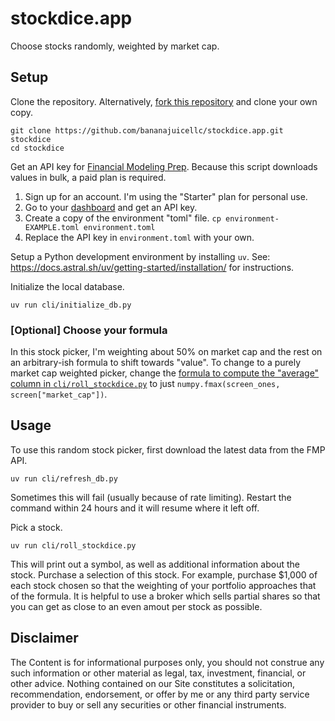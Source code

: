 # stockdice.app

Choose stocks randomly, weighted by market cap.

## Setup

Clone the repository. Alternatively, [fork this
repository](https://github.com/bananajuicellc/stockdice.app/fork) and clone your
own copy.

```
git clone https://github.com/bananajuicellc/stockdice.app.git stockdice
cd stockdice
```

Get an API key for [Financial Modeling Prep](https://site.financialmodelingprep.com/). Because this script downloads values in bulk, a paid plan is required.

1. Sign up for an account. I'm using the "Starter" plan for personal use.
2. Go to your [dashboard](https://site.financialmodelingprep.com/developer/docs/dashboard) and get an API key.
3. Create a copy of the environment "toml" file. `cp environment-EXAMPLE.toml environment.toml`
4. Replace the API key in `environment.toml` with your own.

Setup a Python development environment by installing `uv`. See:
https://docs.astral.sh/uv/getting-started/installation/ for instructions.

Initialize the local database.

```
uv run cli/initialize_db.py
```

### [Optional] Choose your formula

In this stock picker, I'm weighting about 50% on market cap and the rest on an
arbitrary-ish formula to shift towards "value". To change to a purely market cap
weighted picker, change the [formula to compute the "average" column in
`cli/roll_stockdice.py`](https://github.com/tswast/stockdice/blob/977ad90827136bd8d78db653051139a8eb67bf58/stockdice.py#L90-L98)
to just `numpy.fmax(screen_ones, screen["market_cap"])`.

## Usage

To use this random stock picker, first download the latest data from the FMP API.

```
uv run cli/refresh_db.py
```

Sometimes this will fail (usually because of rate limiting). Restart the command
within 24 hours and it will resume where it left off.

Pick a stock.

```
uv run cli/roll_stockdice.py
```

This will print out a symbol, as well as additional information about the stock.
Purchase a selection of this stock. For example, purchase $1,000 of each stock
chosen so that the weighting of your portfolio approaches that of the formula.
It is helpful to use a broker which sells partial shares so that you can get as
close to an even amout per stock as possible.

## Disclaimer

The Content is for informational purposes only, you should not construe
any such information or other material as legal, tax, investment,
financial, or other advice. Nothing contained on our Site constitutes a
solicitation, recommendation, endorsement, or offer by me or any third
party service provider to buy or sell any securities or other financial
instruments.
